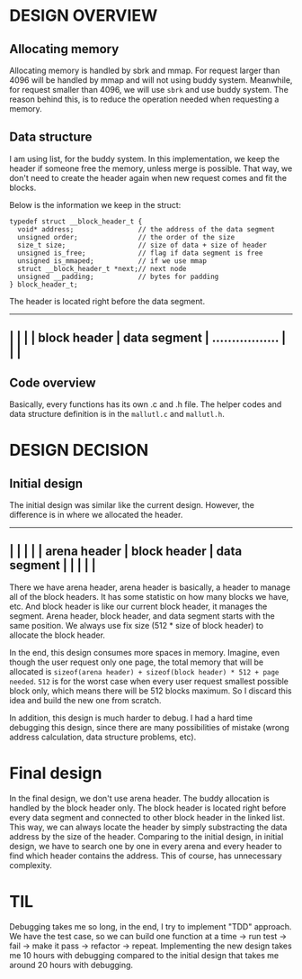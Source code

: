 # DESIGN OVERVIEW

## Allocating memory

Allocating memory is handled by sbrk and mmap. For request larger than 4096 will be handled by mmap and will not using buddy system.
Meanwhile, for request smaller than 4096, we will use `sbrk` and use buddy system. The reason behind this, is to reduce the operation 
needed when requesting a memory.

## Data structure

I am using list, for the buddy system. In this implementation, we keep the header if someone free the memory, unless merge is possible.
That way, we don't need to create the header again when new request comes and fit the blocks.

Below is the information we keep in the struct:

```
typedef struct __block_header_t {
  void* address;                // the address of the data segment
  unsigned order;               // the order of the size
  size_t size;                  // size of data + size of header
  unsigned is_free;             // flag if data segment is free
  unsigned is_mmaped;           // if we use mmap
  struct __block_header_t *next;// next node
  unsigned __padding;           // bytes for padding
} block_header_t;
```

The header is located right before the data segment.

------------------------------------------------------------
|                 |                     |
|  block header   |     data segment    | .................
|                 |                     |
------------------------------------------------------------

## Code overview

Basically, every functions has its own .c and .h file. The helper codes and data structure definition
is in the `mallutl.c` and `mallutl.h`.

# DESIGN DECISION

## Initial design

The initial design was similar like the current design. However, the difference is in where we allocated the header.

------------------------------------------------------------
|                 |                  |                     |
|  arena header   |   block header   |     data segment    |
|                 |                  |                     |
------------------------------------------------------------

There we have arena header, arena header is basically, a header to manage all of the block headers. It has some statistic on
how many blocks we have, etc. And block header is like our current block header, it manages the segment.
Arena header, block header, and data segment starts with the same position.
We always use fix size (512 * size of block header) to allocate the block header.

In the end, this design consumes more spaces in memory. 
Imagine, even though the user request only one page, the total memory that will be allocated is `sizeof(arena header) + sizeof(block header) * 512 + page needed`.
`512` is for the worst case when every user request smallest possible block only, which means there will be 512 blocks maximum.
So I discard this idea and build the new one from scratch.

In addition, this design is much harder to debug. I had a hard time debugging this design, since there are many possibilities of mistake (wrong address calculation, data structure problems, etc).

# Final design

In the final design, we don't use arena header. The buddy allocation is handled by the block header only. The block header is located right before every data segment and connected to other block header in the linked list.
This way, we can always locate the header by simply substracting the data address by the size of the header.
Comparing to the initial design, in initial design, we have to search one by one in every arena and every header to find which header contains the address. This of course, has unnecessary complexity.

# TIL

Debugging takes me so long, in the end, I try to implement "TDD" approach. We have the test case, so we can build one function at a time -> run test -> fail -> make it pass -> refactor -> repeat.
Implementing the new design takes me 10 hours with debugging compared to the initial design that takes me around 20 hours with debugging.

